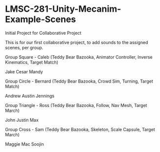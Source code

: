 # LMSC-281-Unity-Mecanim-Example-Scenes
Initial Project for Collaborative Project

This is for our first collaborative project, to add sounds to the assigned scenes, per group.

Group Square - Caleb (Teddy Bear Bazooka, Animator Controller, Inverse Kinematics, Target Match)

Jake
Cesar
Mandy

Group Circle - Bernard (Teddy Bear Bazooka, Crowd Sim, Turning, Target Match)

Andrew
Austin
Jennings

Group Triangle - Ross (Teddy Bear Bazooka, Follow, Nav Mesh, Target March)

John
Justin
Max

Group Cross - Sam (Teddy Bear Bazooka, Skeleton, Scale Capsule, Target March)

Maggie
Mac
Soojin

